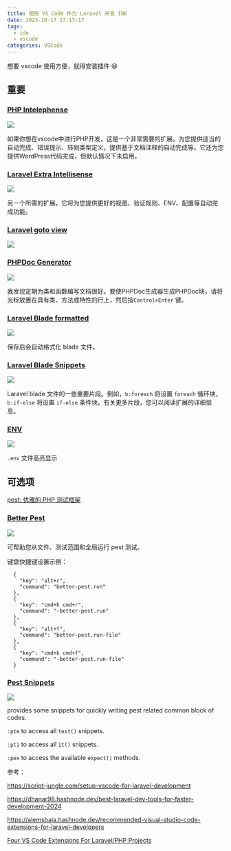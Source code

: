 ```yaml
---
title: 使用 VS Code 作为 Laravel 开发 IDE
date: 2023-10-17 17:17:17
tags:
  - ide
  - vscode
categories: VSCode
---
```

想要 vscode 使用方便，就得安装插件 😄

## 重要

### [PHP Intelephense](https://marketplace.visualstudio.com/items?itemName=bmewburn.vscode-intelephense-client)

![](images/202310/nq43n32qcDTpvtWZBStiYZSrnBH9hVa15wuxmDi8.png)

如果你想在vscode中进行PHP开发，这是一个非常需要的扩展。为您提供适当的自动完成、错误提示、转到类型定义，提供基于文档注释的自动完成等。它还为您提供WordPress代码完成，但默认情况下未启用。

### [Laravel Extra Intellisense](https://marketplace.visualstudio.com/items?itemName=amiralizadeh9480.laravel-extra-intellisense)

![](images/202310/frbN0pfUiSjpFgojcA7jRjkWZ7YaUmgAxGiC7WEZ.png)

另一个所需的扩展。它将为您提供更好的视图、验证规则、ENV、配置等自动完成功能。

### [Laravel goto view](https://marketplace.visualstudio.com/items?itemName=codingyu.laravel-goto-view)

![](https://hefengbao.github.io/assets/images/202404251059224.gif)

### [PHPDoc Generator](https://marketplace.visualstudio.com/items?itemName=ronvanderheijden.phpdoc-generator)

![](images/202310/cZJexRmQWWm9B0IPcswaNoN8C8RPpKG7FkRGLuob.png)

我发现定期为类和函数编写文档很好。要使PHPDoc生成器生成PHPDoc块，请将光标放置在具有类、方法或特性的行上，然后按`Control+Enter` 键。

### [Laravel Blade formatted](https://marketplace.visualstudio.com/items?itemName=shufo.vscode-blade-formatter)

![](images/202310/XtdhOOGAnlmKNnyEf27tszJGwv806NA0FuQpmEAq.png)

保存后会自动格式化 blade 文件。

### [Laravel Blade Snippets](https://marketplace.visualstudio.com/items?itemName=onecentlin.laravel-blade)

![](images/202310/HoWT07FqDwWoJohNliH9fbUJvQHIYHaqjE8g5oI3.png)

Laravel blade 文件的一些重要片段。例如，`b:foreach` 将设置 `foreach` 循环块，`b:if-else` 将设置 `if-else` 条件块。有关更多片段，您可以阅读扩展的详细信息。

### [ENV](https://marketplace.visualstudio.com/items?itemName=IronGeek.vscode-env)

![](images/202310/MQaXvB5XYHFgFA3WZylH8kNk8j6IYPPmPqnzd7ex.png)

`.env` 文件高亮显示


## 可选项

[pest: 优雅的 PHP 测试框架](https://pestphp.com)

### [Better Pest](https://marketplace.visualstudio.com/items?itemName=m1guelpf.better-pest)

![](images/202310/zycDaFBEYlPJyCE5SRKsQspW9UmOqH9N6EGkaCGV.png)

可帮助您从文件、测试范围和全局运行 pest 测试。

键盘快捷键设置示例：

```
  {
    "key": "alt+r",
    "command": "better-pest.run"
  },
  {
    "key": "cmd+k cmd+r",
    "command": "-better-pest.run"
  },
  {
    "key": "alt+f",
    "command": "better-pest.run-file"
  },
  {
    "key": "cmd+k cmd+f",
    "command": "-better-pest.run-file"
  }
```

### [Pest Snippets](https://marketplace.visualstudio.com/items?itemName=dansysanalyst.pest-snippets)

![](images/202310/ajSeFgWNZ0Lb57NWZCO1AxYHKKI7A2rjAfiF8KDc.png)

provides some snippets for quickly writing pest related common block of codes.

`:pte` to access all `test()` snippets.

`:pti` to access all `it()` snippets.

`:pex` to access the available `expect()` methods.



参考：

https://script-jungle.com/setup-vscode-for-laravel-development

https://dhanar98.hashnode.dev/best-laravel-dev-tools-for-faster-development-2024

https://alemsbaja.hashnode.dev/recommended-visual-studio-code-extensions-for-laravel-developers

[Four VS Code Extensions For Laravel/PHP Projects](https://laraveldaily.com/post/vs-code-extensions-laravel-php)